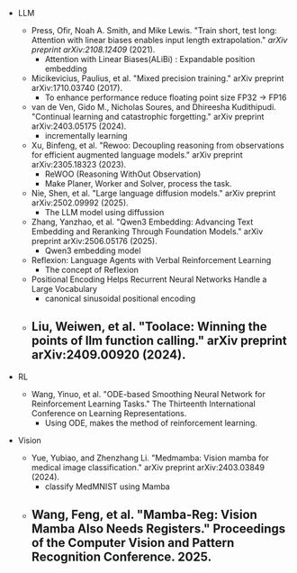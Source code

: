 - LLM
    - Press, Ofir, Noah A. Smith, and Mike Lewis. "Train short, test long: Attention with linear biases enables input length extrapolation." _arXiv preprint arXiv:2108.12409_ (2021).
        - Attention with Linear Biases(ALiBi) : Expandable position embedding
    - Micikevicius, Paulius, et al. "Mixed precision training." arXiv preprint arXiv:1710.03740 (2017).
        - To enhance performance reduce floating point size FP32 -> FP16
    - van de Ven, Gido M., Nicholas Soures, and Dhireesha Kudithipudi. "Continual learning and catastrophic forgetting." arXiv preprint arXiv:2403.05175 (2024).
        - incrementally learning
    - Xu, Binfeng, et al. "Rewoo: Decoupling reasoning from observations for efficient augmented language models." arXiv preprint arXiv:2305.18323 (2023).
        - ReWOO (Reasoning WithOut Observation)
        - Make Planer, Worker and Solver, process the task.
    - Nie, Shen, et al. "Large language diffusion models." arXiv preprint arXiv:2502.09992 (2025).
        - The LLM model using diffussion
    - Zhang, Yanzhao, et al. "Qwen3 Embedding: Advancing Text Embedding and Reranking Through Foundation Models." arXiv preprint arXiv:2506.05176 (2025).
        - Qwen3 embedding model
    - Reflexion: Language Agents with
Verbal Reinforcement Learning
        - The concept of Reflexion
    - Positional Encoding Helps Recurrent Neural Networks Handle a Large Vocabulary
        - canonical sinusoidal positional encoding
    - Liu, Weiwen, et al. "Toolace: Winning the points of llm function calling." arXiv preprint arXiv:2409.00920 (2024).
        - 
- RL
    - Wang, Yinuo, et al. "ODE-based Smoothing Neural Network for Reinforcement Learning Tasks." The Thirteenth International Conference on Learning Representations.
        - Using ODE, makes the method of reinforcement learning.

- Vision
    - Yue, Yubiao, and Zhenzhang Li. "Medmamba: Vision mamba for medical image classification." arXiv preprint arXiv:2403.03849 (2024).
        - classify MedMNIST using Mamba
    - Wang, Feng, et al. "Mamba-Reg: Vision Mamba Also Needs Registers." Proceedings of the Computer Vision and Pattern Recognition Conference. 2025.
        - 
